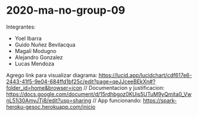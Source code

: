 # 2020-ma-no-group-09


Integrantes:

- Yoel Ibarra
- Guido Nuñez Bevilacqua
- Magalí Modugno
- Alejandro Gonzalez
- Lucas Mendoza



Agrego link para visualizar diagrama: https://lucid.app/lucidchart/cdf617e6-2443-41f5-9e04-684ffd1bf25c/edit?page=qeJJceeBEkXn#?folder_id=home&browser=icon //
Documentacion y justificacion: https://docs.google.com/document/d/15rdhbgoz0KUis5UTuM9yQmita0_VwnL51i30AmyJTj8/edit?usp=sharing //
App funcionando: https://spark-heroku-gesoc.herokuapp.com/inicio
